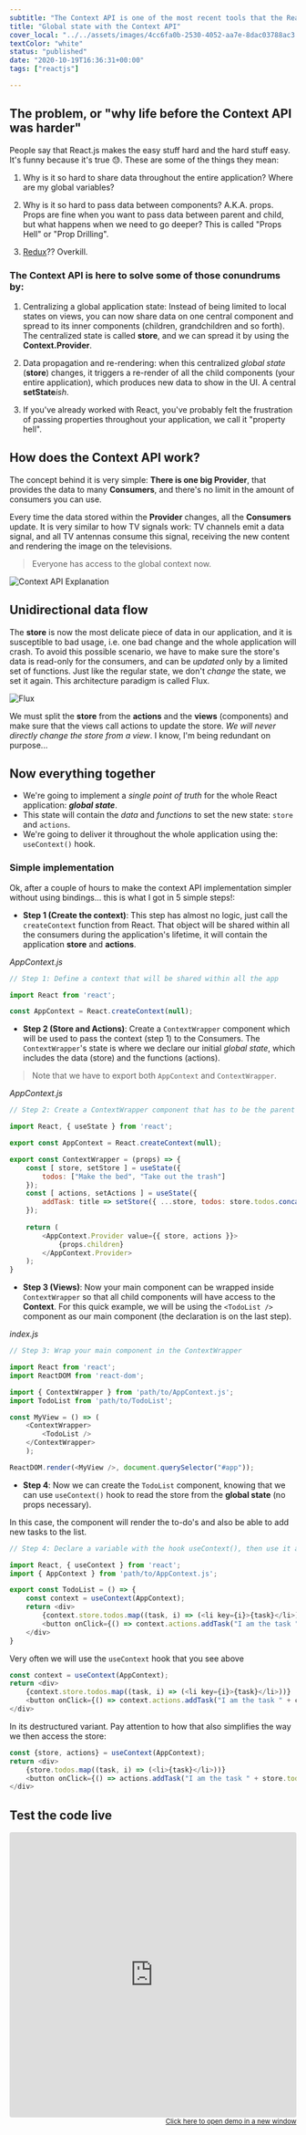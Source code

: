 ```yaml
---
subtitle: "The Context API is one of the most recent tools that the React.js team created to handle application data flow. It is the perfect companion for building small to mid-size applications without the need of a state management library like Redux "
title: "Global state with the Context API"
cover_local: "../../assets/images/4cc6fa0b-2530-4052-aa7e-8dac03788ac3.png"
textColor: "white"
status: "published"
date: "2020-10-19T16:36:31+00:00"
tags: ["reactjs"]

---
```


## The problem, or "why life before the Context API was harder"

People say that React.js makes the easy stuff hard and the hard stuff easy. It's funny because it's true 😓. These are some of the things they mean:

1. Why is it so hard to share data throughout the entire application? Where are my global variables?

2. Why is it so hard to pass data between components? A.K.A. props. Props are fine when you want to pass data between parent and child, but what happens when we need to go deeper? This is called "Props Hell" or "Prop Drilling".

3. [Redux](https://redux.js.org/)?? Overkill.

### The Context API is here to solve some of those conundrums by:

1. Centralizing a global application state: Instead of being limited to local states on views, you can now share data on one central component and spread to its inner components (children, grandchildren and so forth). The centralized state is called **store**, and we can spread it by using the **Context.Provider**.

2. Data propagation and re-rendering: when this centralized *global state* (**store**) changes, it triggers a re-render of all the child components (your entire application), which produces new data to show in the UI. A central **setState***ish*.

3. If you've already worked with React, you've probably felt the frustration of passing properties throughout your application, we call it "property hell".

## How does the Context API work?

The concept behind it is very simple: **There is one big Provider**, that provides the data to many **Consumers**, and there's no limit in the amount of consumers you can use.

Every time the data stored within the **Provider** changes, all the **Consumers** update. It is very similar to how TV signals work: TV channels emit a data signal, and all TV antennas consume this signal, receiving the new content and rendering the image on the televisions.

> Everyone has access to the global context now.

![Context API Explanation](https://github.com/breatheco-de/content/blob/master/src/assets/images/72fe5361-5b2a-460f-8c2a-2d376616abf6.png?raw=true)

## Unidirectional data flow

The **store** is now the most delicate piece of data in our application, and it is susceptible to bad usage, i.e. one bad change and the whole application will crash. To avoid this possible scenario, we have to make sure the store's data is read-only for the consumers, and can be *updated* only by a limited set of functions. Just like the regular state, we don't *change* the state, we set it again. This architecture paradigm is called Flux.

![Flux](https://github.com/breatheco-de/content/blob/master/src/assets/images/flux-simple-f8-diagram-1300w.png?raw=true)

We must split the **store** from the **actions** and the **views** (components) and make sure that the views call actions to update the store. *We will never directly change the store from a view*. I know, I'm being redundant on purpose...

## Now everything together

+ We're going to implement a *single point of truth* for the whole React application: ***global state***.
+ This state will contain the *data* and *functions* to set the new state: `store` and `actions`.
+ We're going to deliver it throughout the whole application using the: `useContext()` hook.

### Simple implementation

Ok, after a couple of hours to make the context API implementation simpler without using bindings... this is what I got in 5 simple steps!:

- **Step 1 (Create the context)**: This step has almost no logic, just call the `createContext` function from React. That object will be shared within all the consumers during the application's lifetime, it will contain the application **store** and **actions**.

*AppContext.js*

```js
// Step 1: Define a context that will be shared within all the app

import React from 'react';

const AppContext = React.createContext(null);
```

- **Step 2 (Store and Actions)**: Create a `ContextWrapper` component which will be used to pass the context (step 1) to the Consumers. The `ContextWrapper`'s state is where we declare our initial *global state*, which includes the data (store) and the functions (actions). 

> Note that we have to export both `AppContext` and `ContextWrapper`.

*AppContext.js*
```js
// Step 2: Create a ContextWrapper component that has to be the parent of every consumer

import React, { useState } from 'react';

export const AppContext = React.createContext(null);

export const ContextWrapper = (props) => {
	const [ store, setStore ] = useState({
		todos: ["Make the bed", "Take out the trash"]
	});
	const [ actions, setActions ] = useState({
		addTask: title => setStore({ ...store, todos: store.todos.concat(title) })
	});
	
	return (
		<AppContext.Provider value={{ store, actions }}>
			{props.children}
		</AppContext.Provider>
	);
}
```

- **Step 3 (Views)**: Now your main component can be wrapped inside `ContextWrapper` so that all child components will have access to the **Context**. For this quick example, we will be using the `<TodoList />` component as our main component (the declaration is on the last step).

*index.js*

```js
// Step 3: Wrap your main component in the ContextWrapper

import React from 'react';
import ReactDOM from 'react-dom';

import { ContextWrapper } from 'path/to/AppContext.js';
import TodoList from 'path/to/TodoList';

const MyView = () => (
	<ContextWrapper>
		<TodoList />
	</ContextWrapper>
	);

ReactDOM.render(<MyView />, document.querySelector("#app"));
```

- **Step 4**: Now we can create the `TodoList` component, knowing that we can use `useContext()` hook to read the store from the **global state** (no props necessary).

In this case, the component will render the to-do's and also be able to add new tasks to the list.

```js
// Step 4: Declare a variable with the hook useContext(), then use it as an object to access any code inside of it 

import React, { useContext } from 'react';
import { AppContext } from 'path/to/AppContext.js';

export const TodoList = () => {
	const context = useContext(AppContext);
	return <div>
		{context.store.todos.map((task, i) => (<li key={i}>{task}</li>))}
		<button onClick={() => context.actions.addTask("I am the task " + context.store.todos.length)}> + add </button>
	</div>
}
```

Very often we will use the `useContext` hook that you see above 

```javascript
const context = useContext(AppContext);
return <div>
	{context.store.todos.map((task, i) => (<li key={i}>{task}</li>))}
	<button onClick={() => context.actions.addTask("I am the task " + context.store.todos.length)}> + add </button>
</div>
```

In its destructured variant. Pay attention to how that also simplifies the way we then access the store:

```javascript
const {store, actions} = useContext(AppContext);
return <div>
	{store.todos.map((task, i) => (<li>{task}</li>))}
	<button onClick={() => actions.addTask("I am the task " + store.todos.length)}> + add </button>
</div>
```

## Test the code live

<iframe src="https://codesandbox.io/embed/w75wq6v01k?fontsize=14&hidenavigation=1&theme=dark" style="width:100%; height:500px; border:0; border-radius: 4px; overflow:hidden;" sandbox="allow-modals allow-forms allow-popups allow-scripts allow-same-origin"></iframe>

<div align="right"><small><a href="https://codesandbox.io/s/w75wq6v01k?from-embed">Click here to open demo in a new window</a></small></div>

